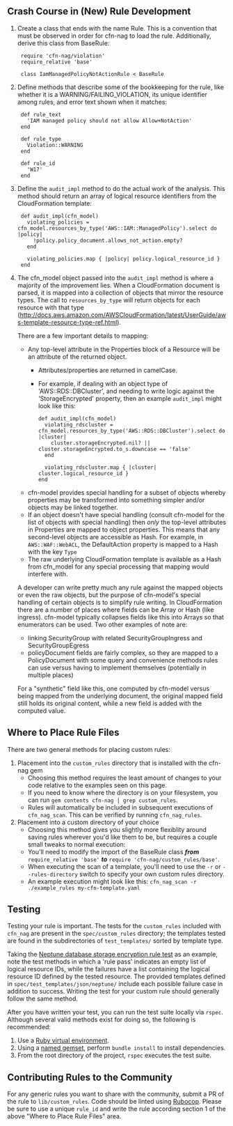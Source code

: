 ## Crash Course in (New) Rule Development

1. Create a class that ends with the name Rule.  This is a convention that must be observed in order for cfn-nag to load
   the rule.  Additionally, derive this class from BaseRule:

        require 'cfn-nag/violation'
        require_relative 'base'

        class IamManagedPolicyNotActionRule < BaseRule

2. Define methods that describe some of the bookkeeping for the rule, like whether it is a WARNING/FAILING_VIOLATION, its
   unique identifier among rules, and error text shown when it matches:

        def rule_text
          'IAM managed policy should not allow Allow+NotAction'
        end

        def rule_type
          Violation::WARNING
        end

        def rule_id
          'W17'
        end

3. Define the `audit_impl` method to do the actual work of the analysis.  This method should return an array of
   logical resource identifiers from the CloudFormation template:

        def audit_impl(cfn_model)
          violating_policies = cfn_model.resources_by_type('AWS::IAM::ManagedPolicy').select do |policy|
            !policy.policy_document.allows_not_action.empty?
          end

          violating_policies.map { |policy| policy.logical_resource_id }
        end

4. The cfn_model object passed into the `audit_impl` method is where a majority of the improvement lies.  When
   a CloudFormation document is parsed, it is mapped into a collection of objects that mirror the resource types.
   The call to `resources_by_type` will return objects for each resource with that type (http://docs.aws.amazon.com/AWSCloudFormation/latest/UserGuide/aws-template-resource-type-ref.html).

   There are a few important details to mapping:
   * Any top-level attribute in the Properties block of a Resource will be an attribute of the returned object.
     * Attributes/properties are returned in camelCase.
     * For example, if dealing with an object type of 'AWS::RDS::DBCluster', and needing to write logic against the 'StorageEncrypted' property, then an example `audit_impl` might look like this:

           def audit_impl(cfn_model)
             violating_rdscluster = cfn_model.resources_by_type('AWS::RDS::DBCluster').select do |cluster|
               cluster.storageEncrypted.nil? || cluster.storageEncrypted.to_s.downcase == 'false'
             end

             violating_rdscluster.map { |cluster| cluster.logical_resource_id }
           end

   * cfn-model provides special handling for a subset of objects whereby properties may be transformed into something
     simpler and/or objects may be linked together.  
   * If an object doesn't have special handling (consult cfn-model for the list of objects with special handling) then
     _only_ the top-level attributes in Properties are mapped to object properties.  This means that any second-level
     objects are accessible as Hash.  For example, in `AWS::WAF::WebACL`, the DefaultAction property is mapped to a Hash
     with the key `Type`
   * The raw underlying CloudFormation template is available as a Hash from cfn_model for any special processing
     that mapping would interfere with.

   A developer can write pretty much any rule against the mapped objects or even the raw objects, but the purpose
   of cfn-model's special handling of certain objects is to simplify rule writing.  In CloudFormation there are a number
   of places where fields can be Array or Hash (like ingress).  cfn-model typically collapses fields like this into
   Arrays so that enumerators can be used.  Two other examples of note are:

   * linking SecurityGroup with related SecurityGroupIngress and SecurityGroupEgress
   * policyDocument fields are fairly complex, so they are mapped to a PolicyDocument with some query and
     convenience methods rules can use versus having to implement themselves (potentially in multiple places)

   For a "synthetic" field like this, one computed by cfn-model versus being mapped from the underlying document,
   the original mapped field still holds its original content, while a new field is added with the computed
   value.

## Where to Place Rule Files

There are two general methods for placing custom rules:

1. Placement into the `custom_rules` directory that is installed with the cfn-nag gem
    * Choosing this method requires the least amount of changes to your code relative to the examples seen on this page.
    * If you need to know where the directory is on your filesystem, you can run `gem contents cfn-nag | grep custom_rules`.
    * Rules will automatically be included in subsequent executions of `cfn_nag_scan`.  This can be verified by running `cfn_nag_rules`.
2. Placement into a custom directory of your choice
    * Choosing this method gives you slightly more flexiblity around saving rules wherever you'd like them to be, but requires a couple small tweaks to normal execution:
     * You'll need to modify the import of the BaseRule class ***from*** `require_relative 'base'` ***to*** `require 'cfn-nag/custom_rules/base'`.
     * When executing the scan of a template, you'll need to use the `-r` or `--rules-directory` switch to specify your own custom rules directory.
     * An example execution might look like this: `cfn_nag_scan -r ./example_rules my-cfn-template.yaml`

## Testing

Testing your rule is important. The tests for the `custom_rules` included with
`cfn_nag` are present in the `spec/custom_rules` directory; the templates tested
are found in the subdirectories of `test_templates/` sorted by template type.

Taking the [Neptune database storage encryption rule test](spec/custom_rules/NeptuneDBClusterStorageEncryptedRule_spec.rb)
as an example, note the test methods in which a 'rule pass' indicates an empty
list of logical resource IDs, while the failures have a list containing
the logical resource ID defined by the tested resource. The provided templates
defined in `spec/test_templates/json/neptune/` include each possible failure
case in addition to success. Writing the test for your custom rule should
generally follow the same method.

After you have written your test, you can run the test suite locally via
`rspec`. Although several valid methods exist for doing so, the following
is recommended:

1. Use a [Ruby virtual environment](https://rvm.io).
2. Using a [named gemset](https://rvm.io/gemsets/basics), perform `bundle
install` to install dependencies.
3. From the root directory of the project, `rspec` executes the test suite.

## Contributing Rules to the Community

For any generic rules you want to share with the community, submit a PR of the rule to `lib/custom_rules`. Code should be linted using [Rubocop](https://github.com/rubocop-hq/rubocop).  Please be sure to use a unique `rule_id` and write the rule according section 1 of the above "Where to Place Rule Files" area.
